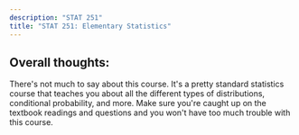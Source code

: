 ```yaml
---
description: "STAT 251"
title: "STAT 251: Elementary Statistics"
---
```


## Overall thoughts: 
There's not much to say about this course. It's a pretty standard statistics course that teaches you about all the different types of distributions, conditional probability, and more. Make sure you're caught up on the textbook readings and questions and you won't have too much trouble with this course.

